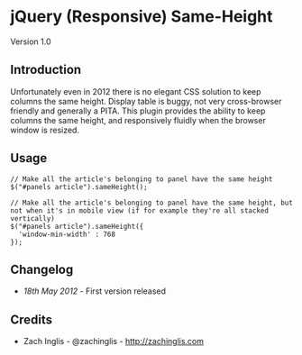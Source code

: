 # jQuery (Responsive) Same-Height

Version 1.0


## Introduction

Unfortunately even in 2012 there is no elegant CSS solution to keep columns the same height. Display table is buggy, not very cross-browser friendly and generally a PITA. This plugin provides the ability to keep columns the same height, and responsively fluidly when the browser window is resized.

## Usage
  
    // Make all the article's belonging to panel have the same height
    $("#panels article").sameHeight();  

    // Make all the article's belonging to panel have the same height, but not when it's in mobile view (if for example they're all stacked vertically)
    $("#panels article").sameHeight({
      'window-min-width' : 768
    });

## Changelog

  * *18th May 2012* - First version released

## Credits

* Zach Inglis - @zachinglis - http://zachinglis.com

